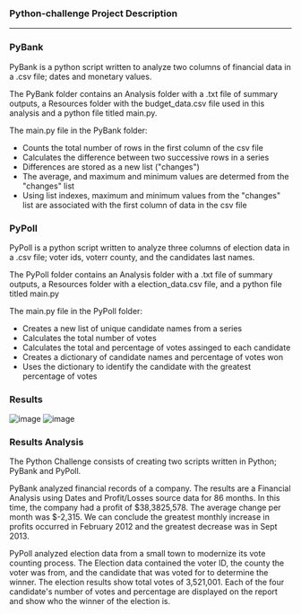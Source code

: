### Python-challenge Project Description
----
### PyBank
PyBank is a python script written to analyze two columns of financial data in a .csv file; dates and monetary values.

The PyBank folder contains an Analysis folder with a .txt file of summary outputs, a Resources folder with the budget_data.csv file used in this analysis and a python file titled main.py.

The main.py file in the PyBank folder:
  * Counts the total number of rows in the first column of the csv file 
  * Calculates the difference between two successive rows in a series
  * Differences are stored as a new list ("changes")
  * The average, and maximum and minimum values are determed from the "changes" list
  * Using list indexes, maximum and minimum values from the "changes" list are associated with the first column of data in the csv file

### PyPoll
PyPoll is a python script written to analyze three columns of election data in a .csv file; voter ids, voterr county, and the candidates last names.

The PyPoll folder contains an Analysis folder with a .txt file of summary outputs, a Resources folder with a election_data.csv file, and a python file titled main.py

The main.py file in the PyPoll folder:
  * Creates a new list of unique candidate names from a series
  * Calculates the total number of votes
  * Calculates the total and percentage of votes assinged to each candidate
  * Creates a dictionary of candidate names and percentage of votes won
  * Uses the dictionary to identify the candidate with the greatest percentage of votes

### Results
![image](https://user-images.githubusercontent.com/78496051/132043319-820d1626-370a-4e2d-934f-b7c124ffffda.png)
![image](https://user-images.githubusercontent.com/78496051/132045026-cf8974ec-4dd3-4be8-92a7-55997359fc84.png)

### Results Analysis
The Python Challenge consists of creating two scripts written in Python; PyBank and PyPoll. 

PyBank analyzed financial records of a company. The results are a Financial Analysis using Dates and Profit/Losses source data for 86 months. In this time, the company had a profit of $38,3825,578. The average change per month was $-2,315. We can conclude the greatest monthly increase in profits occurred in February 2012 and the greatest decrease was in Sept 2013.

PyPoll analyzed election data from a small town to modernize its vote counting process. The Election data contained the voter ID, the county the voter was from, and the candidate that was voted for to determine the winner. The election results show total votes of 3,521,001. Each of the four candidate's number of votes and percentage are displayed on the report and show who the winner of the election is. 

